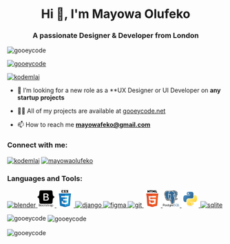 <h1 align="center">Hi 👋, I'm Mayowa Olufeko</h1>
<h3 align="center">A passionate Designer & Developer from London </h3>

<p align="left"> <img src="https://komarev.com/ghpvc/?username=gooeycode&label=Profile%20views&color=0e75b6&style=flat" alt="gooeycode" /> </p>

<p align="left"> <a href="https://github.com/ryo-ma/github-profile-trophy"><img src="https://github-profile-trophy.vercel.app/?username=gooeycode" alt="gooeycode" /></a> </p>

<p align="left"> <a href="https://twitter.com/kodemlai" target="blank"><img src="https://img.shields.io/twitter/follow/kodemlai?logo=twitter&style=for-the-badge" alt="kodemlai" /></a> </p>

- 👯 I’m looking for a new role as a **UX Designer or UI Developer on **any startup projects**

- 👨‍💻 All of my projects are available at [gooeycode.net](gooeycode.net)

- 📫 How to reach me **mayowafeko@gmail.com**

<h3 align="left">Connect with me:</h3>
<p align="left">
<a href="https://twitter.com/kodemlai" target="blank"><img align="center" src="https://raw.githubusercontent.com/rahuldkjain/github-profile-readme-generator/master/src/images/icons/Social/twitter.svg" alt="kodemlai" height="30" width="40" /></a>
<a href="https://linkedin.com/in/mayowaolufeko" target="blank"><img align="center" src="https://raw.githubusercontent.com/rahuldkjain/github-profile-readme-generator/master/src/images/icons/Social/linked-in-alt.svg" alt="mayowaolufeko" height="30" width="40" /></a>
</p>

<h3 align="left">Languages and Tools:</h3>
<p align="left"> <a href="https://www.blender.org/" target="_blank" rel="noreferrer"> <img src="https://download.blender.org/branding/community/blender_community_badge_white.svg" alt="blender" width="40" height="40"/> </a> <a href="https://getbootstrap.com" target="_blank" rel="noreferrer"> <img src="https://raw.githubusercontent.com/devicons/devicon/master/icons/bootstrap/bootstrap-plain-wordmark.svg" alt="bootstrap" width="40" height="40"/> </a> <a href="https://www.w3schools.com/css/" target="_blank" rel="noreferrer"> <img src="https://raw.githubusercontent.com/devicons/devicon/master/icons/css3/css3-original-wordmark.svg" alt="css3" width="40" height="40"/> </a> <a href="https://www.djangoproject.com/" target="_blank" rel="noreferrer"> <img src="https://cdn.worldvectorlogo.com/logos/django.svg" alt="django" width="40" height="40"/> </a> <a href="https://www.figma.com/" target="_blank" rel="noreferrer"> <img src="https://www.vectorlogo.zone/logos/figma/figma-icon.svg" alt="figma" width="40" height="40"/> </a> <a href="https://git-scm.com/" target="_blank" rel="noreferrer"> <img src="https://www.vectorlogo.zone/logos/git-scm/git-scm-icon.svg" alt="git" width="40" height="40"/> </a> <a href="https://www.w3.org/html/" target="_blank" rel="noreferrer"> <img src="https://raw.githubusercontent.com/devicons/devicon/master/icons/html5/html5-original-wordmark.svg" alt="html5" width="40" height="40"/> </a> <a href="https://www.postgresql.org" target="_blank" rel="noreferrer"> <img src="https://raw.githubusercontent.com/devicons/devicon/master/icons/postgresql/postgresql-original-wordmark.svg" alt="postgresql" width="40" height="40"/> </a> <a href="https://www.python.org" target="_blank" rel="noreferrer"> <img src="https://raw.githubusercontent.com/devicons/devicon/master/icons/python/python-original.svg" alt="python" width="40" height="40"/> </a> <a href="https://www.sqlite.org/" target="_blank" rel="noreferrer"> <img src="https://www.vectorlogo.zone/logos/sqlite/sqlite-icon.svg" alt="sqlite" width="40" height="40"/> </a> </p>

<p><img align="left" src="https://github-readme-stats.vercel.app/api/top-langs?username=gooeycode&show_icons=true&locale=en&layout=compact" alt="gooeycode" /></p>

<p>&nbsp;<img align="center" src="https://github-readme-stats.vercel.app/api?username=gooeycode&show_icons=true&locale=en" alt="gooeycode" /></p>

<p><img align="center" src="https://github-readme-streak-stats.herokuapp.com/?user=gooeycode&" alt="gooeycode" /></p>
